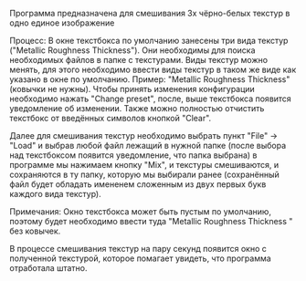 Программа предназначена для смешивания 3х чёрно-белых текстур в одно единое изображение

Процесс:
В окне текстбокса по умолчанию занесены три вида текстур ("Metallic Roughness Thickness"). Они необходимы для поиска необходимых файлов в папке с текстурами. Виды текстур можно менять, для этого необходимо ввести виды текстур в таком же виде как указано в окне по умолчанию. Пример: "Metallic Roughness Thickness" (ковычки не нужны). Чтобы принять изменения конфигурации необходимо нажать "Change preset", после, выше текстбокса появится уведомление об изменении. Также можно полностью отчистить текстбокс от введённых символов кнопкой "Clear".

Далее для смешивания текстур необходимо выбрать пункт "File" -> "Load" и выбрав любой файл лежащий в нужной папке (после выбора над текстбоксом появится уведомление, что папка выбрана) в программе мы нажимаем кнопку "Mix", и текстуры смешиваются, и сохраняются в ту папку, которую мы выбирали ранее (сохранённый файл будет обладать имененем сложенным из двух первых букв каждого вида текстур).

Примечания:
Окно текстбокса может быть пустым по умолчанию, поэтому будет необходимо ввести туда "Metallic Roughness Thickness " без ковычек.

В процессе смешивания текстур на пару секунд появится окно с полученной текстурой, которое помагает увидеть, что программа отработала штатно.
